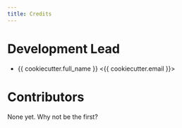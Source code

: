 ```yaml
---
title: Credits
---
```


# Development Lead

-   {{ cookiecutter.full_name }} \<{{ cookiecutter.email }}\>

# Contributors

None yet. Why not be the first?
